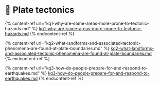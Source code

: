 # 🌋 Plate tectonics

{% content-ref url="kq1-why-are-some-areas-more-prone-to-tectonic-hazards.md" %}
[kq1-why-are-some-areas-more-prone-to-tectonic-hazards.md](kq1-why-are-some-areas-more-prone-to-tectonic-hazards.md)
{% endcontent-ref %}

{% content-ref url="kq2-what-landforms-and-associated-tectonic-phenomena-are-found-at-plate-boundaries.md" %}
[kq2-what-landforms-and-associated-tectonic-phenomena-are-found-at-plate-boundaries.md](kq2-what-landforms-and-associated-tectonic-phenomena-are-found-at-plate-boundaries.md)
{% endcontent-ref %}

{% content-ref url="kq3-how-do-people-prepare-for-and-respond-to-earthquakes.md" %}
[kq3-how-do-people-prepare-for-and-respond-to-earthquakes.md](kq3-how-do-people-prepare-for-and-respond-to-earthquakes.md)
{% endcontent-ref %}
